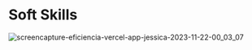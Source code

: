 # Soft Skills

![screencapture-eficiencia-vercel-app-jessica-2023-11-22-00_03_07](https://github.com/jessica-sobreira/eficiencia/assets/117686537/6a077dd9-6f82-481d-a8b9-219916642c77)
